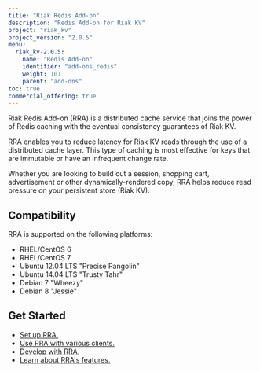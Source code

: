 ```yaml
---
title: "Riak Redis Add-on"
description: "Redis Add-on for Riak KV"
project: "riak_kv"
project_version: "2.0.5"
menu:
  riak_kv-2.0.5:
    name: "Redis Add-on"
    identifier: "add-ons_redis"
    weight: 101
    parent: "add-ons"
toc: true
commercial_offering: true
---
```



[addon redis develop]: ./developing-rra/
[addon redis features]: ./redis-add-on-features/
[addon redis setup]: ./set-up-rra/
[addon redis use]: ./get-started-with-rra/
[ee]: http://basho.com/contact/


Riak Redis Add-on (RRA) is a distributed cache service that joins the power of Redis caching with the eventual consistency guarantees of Riak KV. 

RRA enables you to reduce latency for Riak KV reads through the use of a distributed cache layer. This type of caching is most effective for keys that are immutable or have an infrequent change rate.

Whether you are looking to build out a session, shopping cart, advertisement or other dynamically-rendered copy, RRA helps reduce read pressure on your persistent store (Riak KV).

## Compatibility

RRA is supported on the following platforms:

* RHEL/CentOS 6
* RHEL/CentOS 7
* Ubuntu 12.04 LTS "Precise Pangolin"
* Ubuntu 14.04 LTS "Trusty Tahr"
* Debian 7 "Wheezy"
* Debian 8 "Jessie"

## Get Started

* [Set up RRA.][addon redis setup]
* [Use RRA with various clients.][addon redis use]
* [Develop with RRA.][addon redis develop]
* [Learn about RRA's features.][addon redis features]


